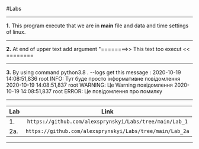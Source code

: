 #Labs 

***
**1.** This program execute that we are in __main__ file and data and time settings of linux.
***
**2.** At end of upper text add argument "========>> This text too execut << ========
***
**3.** By using command python3.8 . --logs get this message : 2020-10-19 14:08:51,836 root INFO: Тут буде просто інформативне повідомлення
2020-10-19 14:08:51,837 root WARNING: Це Warning повідомлення
2020-10-19 14:08:51,837 root ERROR: Це повідомлення про помилку

***
|Lab   |Link          |
|------|:------------:|
|1.|`https://github.com/alexsprynskyi/Labs/tree/main/Lab_1`|
|2a.|`https://github.com/alexsprynskyi/Labs/tree/main/Lab_2a`|
***
